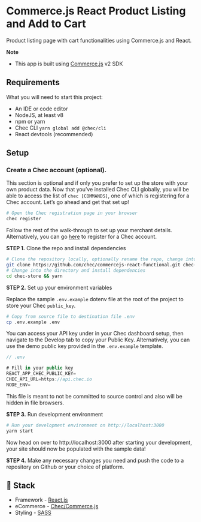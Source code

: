 # Commerce.js React Product Listing and Add to Cart

Product listing page with cart functionalities using Commerce.js and React.

**Note**
- This app is built using [Commerce.js](https://commercejs.com/) v2 SDK

## Requirements

What you will need to start this project:

- An IDE or code editor
- NodeJS, at least v8
- npm or yarn
- Chec CLI `yarn global add @chec/cli`
- React devtools (recommended)

## Setup

### Create a Chec account (optional). 

This section is optional and if only you prefer to set up the store with your own product data. Now that you’ve installed Chec CLI globally, you will be able to access the list of `chec [COMMANDS]`, one of which is registering for a Chec account. Let’s go ahead and get that set up!

```bash
# Open the Chec registration page in your browser
chec register
```

Follow the rest of the walk-through to set up your merchant details. Alternatively, you can go [here](https://authorize.chec.io/signup) to register for a Chec account. 

**STEP 1.** Clone the repo and install dependencies

```bash
# Clone the repository locally, optionally rename the repo, change into the directory
git clone https://github.com/chec/commercejs-react-functional.git chec-store 
# Change into the directory and install dependencies
cd chec-store && yarn
```

**STEP 2.** Set up your environment variables

Replace the sample `.env.example` dotenv file at the root of the project to store your Chec `public_key`.

```bash
# Copy from source file to destination file .env
cp .env.example .env
```

You can access your API key under in your Chec dashboard setup, then navigate to the Develop tab to copy your Public Key. Alternatively, you can use the demo public key provided in the `.env.example` template.

```js
// .env

# Fill in your public key
REACT_APP_CHEC_PUBLIC_KEY=
CHEC_API_URL=https://api.chec.io
NODE_ENV=
```

This file is meant to not be committed to source control and also will be hidden in file browsers.

**STEP 3.** Run development environment
```bash
# Run your development environment on http://localhost:3000
yarn start
```

Now head on over to http://localhost:3000 after starting your development, your site should now be populated with the sample data!

**STEP 4.** Make any necessary changes you need and push the code to a repository on Github or your choice of platform.

## 🥞 Stack

- Framework - [React.js](https://reactjs.org)
- eCommerce - [Chec/Commerce.js](https://commercejs.com)
- Styling - [SASS](https://sass-lang.com)

